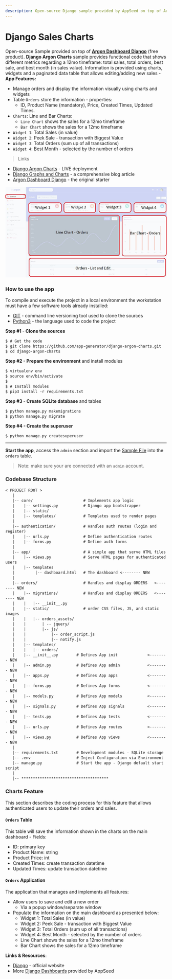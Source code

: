 ```yaml
---
description: Open-source Django sample provided by AppSeed on top of Argon Dashboard.
---
```


# Django Sales Charts

&#x20;Open-source Sample provided on top of [**Argon Dashboard Django**](https://bit.ly/3si4e7q) (free product). **Django Argon Charts** sample provides functional code that shows different metrics regarding a 12mo timeframe: total sales, total orders, best sale, and best month (in sales value). Information is provided using charts, widgets and a paginated data table that allows editing/adding new sales - **App Features:**&#x20;

* Manage orders and display the information visually using charts and widgets
* Table `Orders` store the information - properties:
  * ID, Product Name (mandatory), Price, Created Times, Updated Times.
* `Charts`: Line and Bar Charts:
  * `Line Chart` shows the sales for a 12mo timeframe
  * `Bar Chart` shows the sales for a 12mo timeframe
* `Widget 1`: Total Sales (in value)
* `Widget 2`: Peek Sale - transaction with Biggest Value
* `Widget 3`: Total Orders (sum up of all transactions)
* `Widget 4`: Best Month - selected by the number of orders

> Links

* [Django Argon Charts](https://django-argon-charts.appseed-srv1.com) - LIVE deployment
* [Django Graphs and Charts](https://www.creative-tim.com/blog/django-templates/django-graphs-charts-argon-dashboard/) - a comprehensive blog article
* [Argon Dashboard Django](https://bit.ly/3si4e7q) - the original starter

![Django Charts Argon - Free Sample.](../../.gitbook/assets/docs-sample-django-charts-argon.jpg)



### How to use the app

To compile and execute the project in a local environment the workstation must have a few software tools already installed:&#x20;

* [GIT](https://git-scm.com) - command line versioning tool used to clone the sources&#x20;
* [Python3](https://www.python.org) - the language used to code the project &#x20;

&#x20;

**Step #1 - Clone the sources**

```
$ # Get the code
$ git clone https://github.com/app-generator/django-argon-charts.git
$ cd django-argon-charts
```

**Step #2 - Prepare the environment** and install modules

```
$ virtualenv env
$ source env/bin/activate
$
$ # Install modules
$ pip3 install -r requirements.txt
```

**Step #3 - Create SQLite database** and tables

```
$ python manage.py makemigrations
$ python manage.py migrate
```

**Step #4 - Create the superuser**

```
$ python manage.py createsuperuser 
```

****

**Start the app**, access the `admin` section and import the [Sample File](https://github.com/app-generator/django-argon-charts/blob/master/media/sample\_data/orders.csv) into the `orders` table.

> Note: make sure your are connected with an `admin` account.



### Codebase Structure

```
< PROJECT ROOT >
   |
   |-- core/                      # Implements app logic 
   |    |-- settings.py           # Django app bootstrapper
   |    |-- static/
   |    |-- templates/            # Templates used to render pages
   |
   |-- authentication/            # Handles auth routes (login and register)
   |    |-- urls.py               # Define authentication routes  
   |    |-- forms.py              # Define auth forms  
   |
   |-- app/                       # A simple app that serve HTML files
   |    |-- views.py              # Serve HTML pages for authenticated users
   |    |-- templates
   |         |-- dashboard.html   # The dashboard <-------- NEW 
   |
   |-- orders/                    # Handles and display ORDERS   <-------- NEW   
   |    |-- migrations/           # Handles and display ORDERS   <-------- NEW
   |    |   |-- __init__.py
   |    |-- static/               # order CSS files, JS, and static images
   |    |   |-- orders_assets/
   |    |       | -- jquery/
   |    |       |-- js/
   |    |           |-- order_script.js
   |    |           |-- notify.js
   |    |-- templates/         
   |    |   |-- orders/
   |    |-- __init__.py        # Defines App init             <-------- NEW
   |    |-- admin.py           # Defines App admin            <-------- NEW
   |    |-- apps.py            # Defines App apps             <-------- NEW
   |    |-- forms.py           # Defines App forms            <-------- NEW
   |    |-- models.py          # Defines App models           <-------- NEW
   |    |-- signals.py         # Defines App signals          <-------- NEW
   |    |-- tests.py           # Defines App tests            <-------- NEW
   |    |-- urls.py            # Defines App routes           <-------- NEW
   |    |-- views.py           # Defines App views            <-------- NEW
   |
   |-- requirements.txt        # Development modules - SQLite storage
   |-- .env                    # Inject Configuration via Environment
   |-- manage.py               # Start the app - Django default start script
   |
   |-- **************************************
```



### Charts Feature

This section describes the coding process for this feature that allows authenticated users to update their orders and sales.

#### `Orders` Table

This table will save the information shown in the charts on the main dashboard - Fields:

* ID: primary key
* Product Name: string
* Product Price: int
* Created Times: create transaction datetime
* Updated Times: update transaction datetime

#### `Orders` Application

The application that manages and implements all features:

* Allow users to save and edit a new order
  * Via a popup window/separate window
* Populate the information on the main dashboard as presented below:
  * Widget 1: Total Sales (in value)
  * Widget 2: Peek Sale - transaction with Biggest Value
  * Widget 3: Total Orders (sum up of all transactions)
  * Widget 4: Best Month - selected by the number of orders
  * Line Chart shows the sales for a 12mo timeframe
  * Bar Chart shows the sales for a 12mo timeframe



**Links & Resources**:

* [Django](https://www.djangoproject.com) - official website
* More [Django Dashboards](https://appseed.us/admin-dashboards/django) provided by AppSeed
